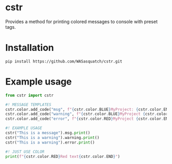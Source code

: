 # cstr
Provides a method for printing colored messages to console with preset tags.

# Installation

`pip install https://github.com/WASasquatch/cstr.git`

# Example usage
```python
from cstr import cstr

#! MESSAGE TEMPLATES
cstr.color.add_code("msg", f"{cstr.color.BLUE}MyProject: {cstr.color.END}")
cstr.color.add_code("warning", f"{cstr.color.BLUE}MyProject {cstr.color.LIGHTYELLOW}Warning: {cstr.color.END}")
cstr.color.add_code("error", f"{cstr.color.RED}MyProject {cstr.color.END}Error: {cstr.color.END}")

#! EXAMPLE USAGE
cstr("This is a message").msg.print()
cstr("This is a warning").warning.print()
cstr("This is a warning").error.print()

#! JUST USE COLOR
print(f"{cstr.color.RED}Red text{cstr.color.END}")
```
